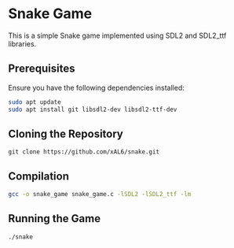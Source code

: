# Snake Game

This is a simple Snake game implemented using SDL2 and SDL2_ttf libraries.

## Prerequisites

Ensure you have the following dependencies installed:

```bash
sudo apt update
sudo apt install git libsdl2-dev libsdl2-ttf-dev
```
## Cloning the Repository

```
git clone https://github.com/xAL6/snake.git
```
## Compilation

```bash
gcc -o snake_game snake_game.c -lSDL2 -lSDL2_ttf -lm
```
## Running the Game

```bash
./snake
```

